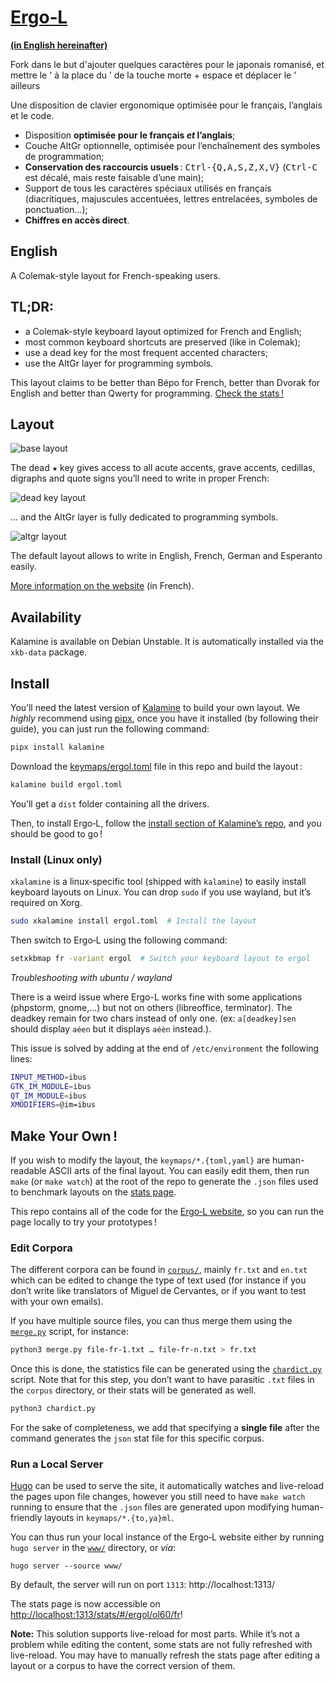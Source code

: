 [Ergo‑L](https://ergol.org/)
================================================================================

[**(in English hereinafter)**](#English)

Fork dans le but d'ajouter quelques caractères pour le japonais romanisé, 
et mettre le ' à la place du ’ de la touche morte + espace
et déplacer le ’ ailleurs


Une disposition de clavier ergonomique optimisée pour le français, l’anglais et
le code.

- Disposition **optimisée pour le français _et_ l’anglais**;
- Couche AltGr optionnelle, optimisée pour l’enchaînement des symboles de
  programmation;
- **Conservation des raccourcis usuels** : <kbd>Ctrl-{Q,A,S,Z,X,V}</kbd>
  (<kbd>Ctrl-C</kbd> est décalé, mais reste faisable d’une main);
- Support de tous les caractères spéciaux utilisés en français (diacritiques,
  majuscules accentuées, lettres entrelacées, symboles de ponctuation…);
- **Chiffres en accès direct**.


English
--------------------------------------------------------------------------------

A Colemak-style layout for French-speaking users.


TL;DR:
--------------------------------------------------------------------------------

* a Colemak-style keyboard layout optimized for French and English;
* most common keyboard shortcuts are preserved (like in Colemak);
* use a dead key for the most frequent accented characters;
* use the AltGr layer for programming symbols.

This layout claims to be better than Bépo for French, better than Dvorak for
English and better than Qwerty for programming. [Check the stats !][1]

[1]: https://ergol.org/stats/#/ergol/iso/en+fr


Layout
--------------------------------------------------------------------------------

![base layout](www/content/presentation/ergol_fr.svg)

The dead <kbd>★</kbd> key gives access to all acute accents, grave accents,
cedillas, digraphs and quote signs you’ll need to write in proper French:

![dead key layout](www/content/presentation/ergol_1dk.svg)

… and the AltGr layer is fully dedicated to programming symbols.

![altgr layout](www/content/presentation/ergol_altgr.svg)

The default layout allows to write in English, French, German and Esperanto
easily.

[More information on the website](https://ergol.org) (in French).


Availability
--------------------------------------------------------------------------------

Kalamine is available on Debian Unstable. It is automatically installed
via the `xkb-data` package.

Install
--------------------------------------------------------------------------------

You’ll need the latest version of [Kalamine][2] to build your own layout. We
*highly* recommend using [pipx][5], once you have it installed (by following
their guide), you can just run the following command:

```bash
pipx install kalamine
```

Download the [keymaps/ergol.toml][4] file in this repo and build the layout :

```bash
kalamine build ergol.toml
```

You’ll get a `dist` folder containing all the drivers.

Then, to install Ergo‑L, follow the [install section of Kalamine’s repo][3],
and you should be good to go !

[2]: https://github.com/OneDeadKey/kalamine
[3]: https://github.com/OneDeadKey/kalamine#installing-distributable-layouts
[4]: https://github.com/Nuclear-Squid/ergol/blob/master/keymaps/ergol.toml
[5]: https://github.com/pypa/pipx?tab=readme-ov-file#install-pipx


### Install (Linux only)

`xkalamine` is a linux‑specific tool (shipped with `kalamine`) to easily
install keyboard layouts on Linux. You can drop `sudo` if you use wayland, but
it’s required on Xorg.

```bash
sudo xkalamine install ergol.toml  # Install the layout
```

Then switch to Ergo‑L using the following command:

```bash
setxkbmap fr -variant ergol  # Switch your keyboard layout to ergol
```

_Troubleshooting with ubuntu / wayland_

There is a weird issue where Ergo-L works fine with some applications
(phpstorm, gnome,...) but not on others (libreoffice, terminator). The deadkey
remain for two chars instead of only one. (ex: `a[deadkey]sen` should display
`aéen` but it displays `aéèn` instead.).

This issue is solved by adding at the end of `/etc/environment` the following lines:

```bash
INPUT_METHOD=ibus
GTK_IM_MODULE=ibus
QT_IM_MODULE=ibus
XMODIFIERS=@im=ibus
```

Make Your Own !
--------------------------------------------------------------------------------

If you wish to modify the layout, the `keymaps/*.{toml,yaml}` are human-readable
ASCII arts of the final layout. You can easily edit them, then run `make` (or
`make watch`) at the root of the repo to generate the `.json` files used to
benchmark layouts on the [stats page][1].

This repo contains all of the code for the [Ergo‑L website](https://ergol.org),
so you can run the page locally to try your prototypes !

### Edit Corpora

The different corpora can be found in [`corpus/`](corpus/), mainly `fr.txt` and
`en.txt` which can be edited to change the type of text used (for instance if
you don’t write like translators of Miguel de Cervantes, or if you want to test
with your own emails).

If you have multiple source files, you can thus merge them using the
[`merge.py`](corpus/merge.py) script, for instance:

```bash
python3 merge.py file-fr‑1.txt … file-fr-n.txt > fr.txt
```

Once this is done, the statistics file can be generated using the
[`chardict.py`](corpus/chardict.py) script. Note that for this step, you don’t
want to have parasitic `.txt` files in the `corpus` directory, or their stats
will be generated as well.

```bash
python3 chardict.py
```

For the sake of completeness, we add that specifying a **single file** after the
command generates the `json` stat file for this specific corpus.

### Run a Local Server

[Hugo](https://gohugo.io/) can be used to serve the site, it automatically
watches and live-reload the pages upon file changes, however you still need to
have `make watch` running to ensure that the `.json` files are generated upon
modifying human-friendly layouts in `keymaps/*.{to,ya}ml`.

You can thus run your local instance of the Ergo‑L website either by running
`hugo server` in the [`www/`](www/) directory, or _via_:
```
hugo server --source www/
```

By default, the server will run on port `1313`: http://localhost:1313/

The stats page is now accessible on
<http://localhost:1313/stats/#/ergol/ol60/fr>!

**Note:** This solution supports live-reload for most parts. While it’s not a
problem while editing the content, some stats are not fully refreshed with
live-reload. You may have to manually refresh the stats page after editing a
layout or a corpus to have the correct version of them.

